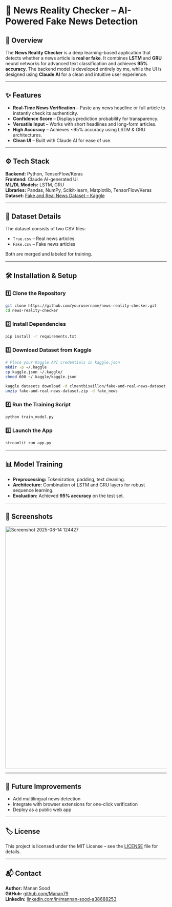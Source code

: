 # 📰 News Reality Checker – AI-Powered Fake News Detection

## 📌 Overview
The **News Reality Checker** is a deep learning–based application that detects whether a news article is **real or fake**.
It combines **LSTM** and **GRU** neural networks for advanced text classification and achieves **95% accuracy**.
The backend model is developed entirely by me, while the UI is designed using **Claude AI** for a clean and intuitive user experience.

---

## ✨ Features
- **Real-Time News Verification** – Paste any news headline or full article to instantly check its authenticity.
- **Confidence Score** – Displays prediction probability for transparency.
- **Versatile Input** – Works with short headlines and long-form articles.
- **High Accuracy** – Achieves ~95% accuracy using LSTM & GRU architectures.
- **Clean UI** – Built with Claude AI for ease of use.

---

## ⚙ Tech Stack
**Backend:** Python, TensorFlow/Keras  
**Frontend:** Claude AI-generated UI  
**ML/DL Models:** LSTM, GRU  
**Libraries:** Pandas, NumPy, Scikit-learn, Matplotlib, TensorFlow/Keras  
**Dataset:** [Fake and Real News Dataset – Kaggle](https://www.kaggle.com/datasets/clmentbisaillon/fake-and-real-news-dataset)

---

## 📂 Dataset Details
The dataset consists of two CSV files:
- `True.csv` – Real news articles
- `Fake.csv` – Fake news articles

Both are merged and labeled for training.

---

## 🛠 Installation & Setup

### 1️⃣ Clone the Repository
```bash
git clone https://github.com/yourusername/news-reality-checker.git
cd news-reality-checker
```

### 2️⃣ Install Dependencies
```bash
pip install -r requirements.txt
```

### 3️⃣ Download Dataset from Kaggle
```bash
# Place your Kaggle API credentials in kaggle.json
mkdir -p ~/.kaggle
cp kaggle.json ~/.kaggle/
chmod 600 ~/.kaggle/kaggle.json

kaggle datasets download -d clmentbisaillon/fake-and-real-news-dataset
unzip fake-and-real-news-dataset.zip -d fake_news
```

### 4️⃣ Run the Training Script
```bash
python train_model.py
```

### 5️⃣ Launch the App
```bash
streamlit run app.py
```

---

## 📊 Model Training
- **Preprocessing:** Tokenization, padding, text cleaning.
- **Architecture:** Combination of LSTM and GRU layers for robust sequence learning.
- **Evaluation:** Achieved **95% accuracy** on the test set.

---

## 📸 Screenshots
<img width="1591" height="755" alt="Screenshot 2025-08-14 124427" src="https://github.com/user-attachments/assets/32c79e74-8cdd-4864-aa57-ba1adc7ddec1" />


---

## 🚀 Future Improvements
- Add multilingual news detection
- Integrate with browser extensions for one-click verification
- Deploy as a public web app

---

## 🏷 License
This project is licensed under the MIT License – see the [LICENSE](LICENSE) file for details.

---

## 📬 Contact
**Author:** Manan Sood  
**GitHub:** [github.com/Manan79](https://github.com/Manan79)  
**LinkedIn:** [linkedin.com/in/mannan-sood-a38688253](https://linkedin.com/in/mannan-sood-a38688253)
